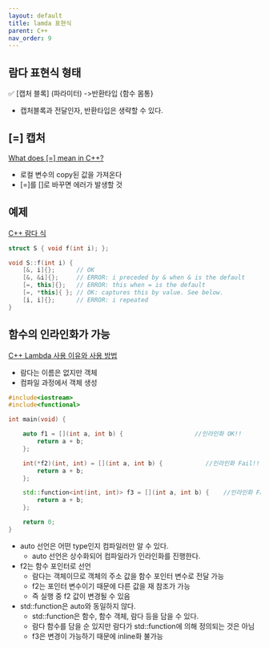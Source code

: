 ```yaml
---
layout: default
title: lamda 표현식
parent: C++
nav_order: 9
---
```


## 람다 표현식 형태

<aside>
✅ [캡처 블록] (파라미터) ->반환타입 {함수 몸통}

</aside>

- 캡처블록과 전달인자, 반환타입은 생략할 수 있다.

## [=] 캡처

[What does [=] mean in C++?](https://stackoverflow.com/questions/34778041/what-does-mean-in-c)

- 로컬 변수의 copy된 값을 가져온다
- [=]를 []로 바꾸면 에러가 발생할 것

## 예제

[C++ 람다 식](https://learn.microsoft.com/ko-kr/cpp/cpp/lambda-expressions-in-cpp?view=msvc-170)

```cpp
struct S { void f(int i); };

void S::f(int i) {
    [&, i]{};      // OK
    [&, &i]{};     // ERROR: i preceded by & when & is the default
    [=, this]{};   // ERROR: this when = is the default
    [=, *this]{ }; // OK: captures this by value. See below.
    [i, i]{};      // ERROR: i repeated
}
```

## 함수의 인라인화가 가능

[C++ Lambda 사용 이유와 사용 방법](https://hwan-shell.tistory.com/84)

- 람다는 이름은 없지만 객체
- 컴파일 과정에서 객체 생성

```cpp
#include<iostream>
#include<functional>

int main(void) {

    auto f1 = [](int a, int b) {                    //인라인화 OK!!
        return a + b;
    };

    int(*f2)(int, int) = [](int a, int b) {            //인라인화 Fail!!
        return a + b;
    };

    std::function<int(int, int)> f3 = [](int a, int b) {    //인라인화 Fail!!
        return a + b;
    };

    return 0;
}
```

- auto 선언은 어떤 type인지 컴파일러만 알 수 있다.
    - auto 선언은 상수화되어 컴파일라가 인라인화를 진행한다.
- f2는 함수 포인터로 선언
    - 람다는 객체이므로 객체의 주소 값을 함수 포인터 변수로 전달 가능
    - f2는 포인터 변수이기 때문에 다른 값을 재 참조가 가능
    - 즉 실행 중 f2 값이 변경될 수 있음
- std::function은 auto와 동일하지 않다.
    - std::function은 함수, 함수 객체, 람다 등을 담을 수 있다.
    - 람다 함수를 담을 순 있지만 람다가 std::function에 의해 정의되는 것은 아님
    - f3은 변경이 가능하기 때문에 inline화 불가능